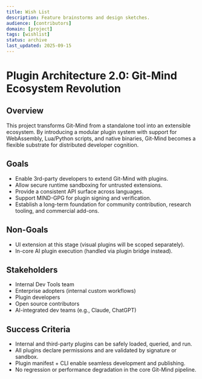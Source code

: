 ```yaml
---
title: Wish List
description: Feature brainstorms and design sketches.
audience: [contributors]
domain: [project]
tags: [wishlist]
status: archive
last_updated: 2025-09-15
---
```


# Plugin Architecture 2.0: Git-Mind Ecosystem Revolution

## Overview

This project transforms Git-Mind from a standalone tool into an extensible ecosystem. By introducing a modular plugin system with support for WebAssembly, Lua/Python scripts, and native binaries, Git-Mind becomes a flexible substrate for distributed developer cognition.

## Goals

- Enable 3rd-party developers to extend Git-Mind with plugins.
- Allow secure runtime sandboxing for untrusted extensions.
- Provide a consistent API surface across languages.
- Support MIND-GPG for plugin signing and verification.
- Establish a long-term foundation for community contribution, research tooling, and commercial add-ons.

## Non-Goals

- UI extension at this stage (visual plugins will be scoped separately).
- In-core AI plugin execution (handled via plugin bridge instead).

## Stakeholders

- Internal Dev Tools team
- Enterprise adopters (internal custom workflows)
- Plugin developers
- Open source contributors
- AI-integrated dev teams (e.g., Claude, ChatGPT)

## Success Criteria

- Internal and third-party plugins can be safely loaded, queried, and run.
- All plugins declare permissions and are validated by signature or sandbox.
- Plugin manifest + CLI enable seamless development and publishing.
- No regression or performance degradation in the core Git-Mind pipeline.
